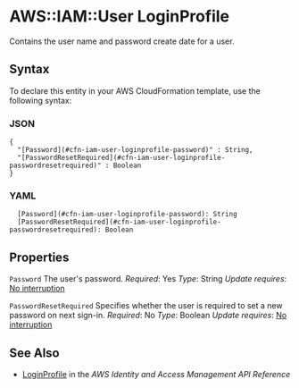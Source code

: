 # AWS::IAM::User LoginProfile<a name="aws-properties-iam-user-loginprofile"></a>

Contains the user name and password create date for a user\.

## Syntax<a name="aws-properties-iam-user-loginprofile-syntax"></a>

To declare this entity in your AWS CloudFormation template, use the following syntax:

### JSON<a name="aws-properties-iam-user-loginprofile-syntax.json"></a>

```
{
  "[Password](#cfn-iam-user-loginprofile-password)" : String,
  "[PasswordResetRequired](#cfn-iam-user-loginprofile-passwordresetrequired)" : Boolean
}
```

### YAML<a name="aws-properties-iam-user-loginprofile-syntax.yaml"></a>

```
  [Password](#cfn-iam-user-loginprofile-password): String
  [PasswordResetRequired](#cfn-iam-user-loginprofile-passwordresetrequired): Boolean
```

## Properties<a name="aws-properties-iam-user-loginprofile-properties"></a>

`Password`  <a name="cfn-iam-user-loginprofile-password"></a>
The user's password\.
*Required*: Yes
*Type*: String
*Update requires*: [No interruption](https://docs.aws.amazon.com/AWSCloudFormation/latest/UserGuide/using-cfn-updating-stacks-update-behaviors.html#update-no-interrupt)

`PasswordResetRequired`  <a name="cfn-iam-user-loginprofile-passwordresetrequired"></a>
Specifies whether the user is required to set a new password on next sign\-in\.
*Required*: No
*Type*: Boolean
*Update requires*: [No interruption](https://docs.aws.amazon.com/AWSCloudFormation/latest/UserGuide/using-cfn-updating-stacks-update-behaviors.html#update-no-interrupt)

## See Also<a name="aws-properties-iam-user-loginprofile--seealso"></a>
+  [LoginProfile](https://docs.aws.amazon.com/IAM/latest/APIReference/API_LoginProfile.html) in the *AWS Identity and Access Management API Reference*
